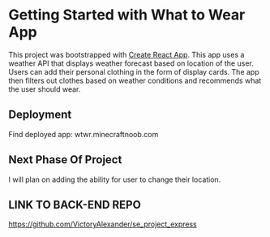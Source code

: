 # Getting Started with What to Wear App

This project was bootstrapped with [Create React App](https://github.com/facebook/create-react-app).
This app uses a weather API that displays weather forecast based on location of the user. Users can add their personal clothing in the form of display cards. The app then filters out clothes based on weather conditions and recommends what the user should wear.

## Deployment
Find deployed app:
wtwr.minecraftnoob.com

## Next Phase Of Project
I will plan on adding the ability for user to change their location.

## LINK TO BACK-END REPO

https://github.com/VictoryAlexander/se_project_express
